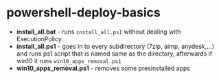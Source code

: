 # powershell-deploy-basics

* **install_all.bat** - runs `install_all.ps1` without dealing with ExecutionPolicy
* **install_all.ps1** - goes in to every subdirectory (7zip, aimp, anydesk,...) and runs ps1 script that is named same as the directory, afterwards if win10 it runs `win10_apps_removal.ps1`
* **win10_apps_removal.ps1** - removes some presinstalled apps
